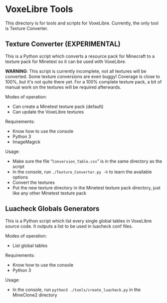 # VoxeLibre Tools
This directory is for tools and scripts for VoxeLibre.
Currently, the only tool is Texture Converter.

## Texture Converter (EXPERIMENTAL)
This is a Python script which converts a resource pack for Minecraft to
a texture pack for Minetest so it can be used with VoxeLibre.

**WARNING**: This script is currently incomplete, not all textures will be
converted. Some texture conversions are even buggy!
Coverage is close to 100%, but it's not quite there yet.
For a 100% complete texture pack, a bit of manual work on the textures
will be required afterwards.

Modes of operation:
- Can create a Minetest texture pack (default)
- Can update the VoxeLibre textures

Requirements:
- Know how to use the console
- Python 3
- ImageMagick

Usage:
- Make sure the file “`Conversion_Table.csv`” is in the same directory as the script
- In the console, run `./Texture_Converter.py -h` to learn the available options
- Convert the textures
- Put the new texture directory in the Minetest texture pack directory, just like
  any other Minetest texture pack

## Luacheck Globals Generators
This is a Python script which list every single global tables in VoxeLibre source code.
It outputs a list to be used in luacheck conf files. 

Modes of operation:
- List global tables

Requirements:
- Know how to use the console
- Python 3

Usage:
- In the console, run `python3 ./tools/create_luacheck.py` in the MineClone2 directory
